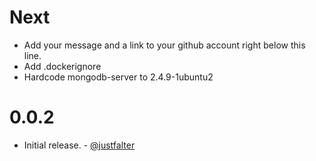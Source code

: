 Next
====

* Add your message and a link to your github account right below this line.
* Add .dockerignore
* Hardcode mongodb-server to 2.4.9-1ubuntu2

0.0.2
====
* Initial release. - [@justfalter](https://github.com/justfalter)
